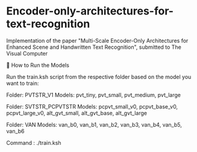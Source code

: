 # Encoder-only-architectures-for-text-recognition
Implementation of the paper "Multi-Scale Encoder-Only Architectures for Enhanced Scene and Handwritten Text Recognition", submitted to The Visual Computer

🔧 How to Run the Models

Run the train.ksh script from the respective folder based on the model you want to train:

Folder: PVTSTR_V1
Models: pvt_tiny, pvt_small, pvt_medium, pvt_large

Folder: SVTSTR_PCPVTSTR
Models: pcpvt_small_v0, pcpvt_base_v0, pcpvt_large_v0,
alt_gvt_small, alt_gvt_base, alt_gvt_large

Folder: VAN
Models: van_b0, van_b1, van_b2, van_b3, van_b4, van_b5, van_b6

Command : ./train.ksh



